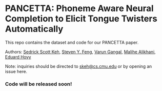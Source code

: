 # PANCETTA: Phoneme Aware Neural Completion to Elicit Tongue Twisters Automatically
This repo contains the dataset and code for our PANCETTA paper.

Authors: [Sedrick Scott Keh](https://sedrickkeh.github.io/), [Steven Y. Feng](https://styfeng.github.io/), [Varun Gangal](https://vgtomahawk.github.io/), [Malihe Alikhani](https://www.malihealikhani.com/), [Eduard Hovy](https://www.cs.cmu.edu/~hovy/)

Note: inquiries should be directed to [skeh@cs.cmu.edu](mailto:skeh@cs.cmu.edu) or by opening an issue here.

### Code will be released soon!